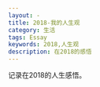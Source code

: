```yaml
---
layout: -
title: 2018-我的人生观
category: 生活
tags: Essay
keywords: 2018,人生观
description: 在2018的感悟
---
```


记录在2018的人生感悟。